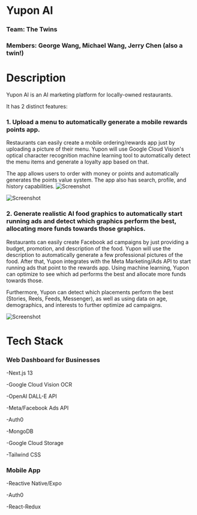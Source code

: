 # Yupon AI 
### Team: The Twins
### Members: George Wang, Michael Wang, Jerry Chen (also a twin!)

# Description
Yupon AI is an AI marketing platform for locally-owned restaurants.

It has 2 distinct features:
### 1. Upload a menu to automatically generate a mobile rewards points app.
Restaurants can easily create a mobile ordering/rewards app just by uploading a picture of their menu. Yupon will use Google Cloud Vision's optical character recognition machine learning tool to automatically detect the menu items and generate a loyalty app based on that.

The app allows users to order with money or points and automatically generates the points value system. The app also has search, profile, and history capabilities.
![Screenshot](app1.PNG)

![Screenshot](app2.PNG)

### 2. Generate realistic AI food graphics to automatically start running ads and detect which graphics perform the best, allocating more funds towards those graphics.
Restaurants can easily create Facebook ad campaigns by just providing a budget, promotion, and description of the food. Yupon will use the description to automatically generate a few professional pictures of the food. After that, Yupon integrates with the Meta Marketing/Ads API to start running ads that point to the rewards app. Using machine learning, Yupon can optimize to see which ad performs the best and allocate more funds towards those.

Furthermore, Yupon can detect which placements perform the best (Stories, Reels, Feeds, Messenger), as well as using data on age, demographics, and interests to further optimize ad campaigns.

![Screenshot](yuponexample1.PNG)

# Tech Stack
### Web Dashboard for Businesses
-Next.js 13

-Google Cloud Vision OCR

-OpenAI DALL-E API

-Meta/Facebook Ads API

-Auth0

-MongoDB

-Google Cloud Storage

-Tailwind CSS

### Mobile App
-Reactive Native/Expo

-Auth0

-React-Redux
